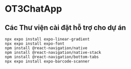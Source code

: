 # OT3ChatApp

## Các Thư viện cài đặt hỗ trợ cho dự án

    npx expo install expo-linear-gradient
    npx expo install expo-font
    npm install @react-navigation/native
    npm install @react-navigation/native-stack
    npm install @react-navigation/bottom-tabs
    npx expo install expo-barcode-scanner
